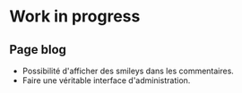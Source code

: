 # Work in progress

## Page blog

* Possibilité d'afficher des smileys dans les commentaires.
* Faire une véritable interface d'administration.
